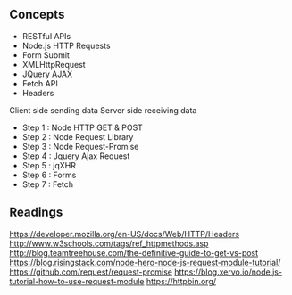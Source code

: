 ## Concepts
- RESTful APIs
- Node.js HTTP Requests
- Form Submit
- XMLHttpRequest  
- JQuery AJAX
- Fetch API  
- Headers

Client side sending data
Server side receiving data

- Step 1 : Node HTTP GET & POST
- Step 2 : Node Request Library
- Step 3 : Node Request-Promise
- Step 4 : Jquery Ajax Request
- Step 5 : jqXHR
- Step 6 : Forms
- Step 7 : Fetch

## Readings
https://developer.mozilla.org/en-US/docs/Web/HTTP/Headers
http://www.w3schools.com/tags/ref_httpmethods.asp
http://blog.teamtreehouse.com/the-definitive-guide-to-get-vs-post
https://blog.risingstack.com/node-hero-node-js-request-module-tutorial/
https://github.com/request/request-promise
https://blog.xervo.io/node.js-tutorial-how-to-use-request-module
https://httpbin.org/ 
